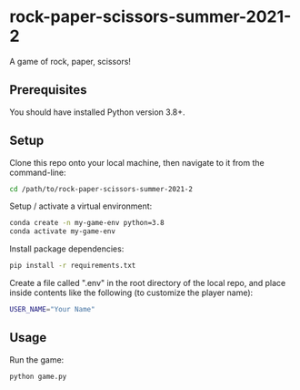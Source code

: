# rock-paper-scissors-summer-2021-2

A game of rock, paper, scissors!

## Prerequisites

You should have installed Python version 3.8+.

## Setup

Clone this repo onto your local machine, then navigate to it from the command-line:

```sh
cd /path/to/rock-paper-scissors-summer-2021-2
```

Setup / activate a virtual environment:

```sh
conda create -n my-game-env python=3.8
conda activate my-game-env
```

Install package dependencies:

```sh
pip install -r requirements.txt
```

Create a file called ".env" in the root directory of the local repo, and place inside contents like the following (to customize the player name):

```sh
USER_NAME="Your Name"
```

## Usage

Run the game:

```sh
python game.py
```
